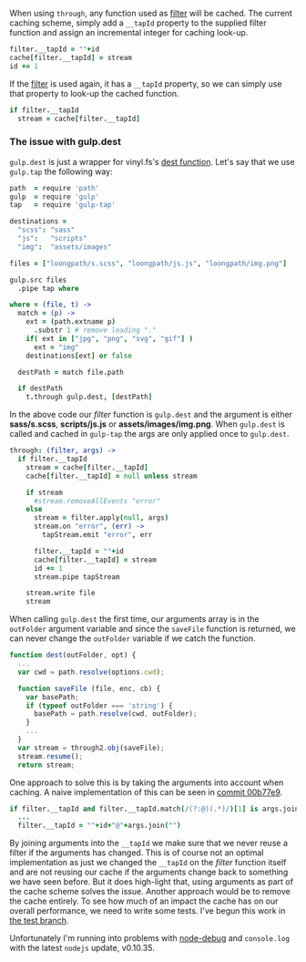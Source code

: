 When using `through`, any function used as [filter](https://github.com/geejs/gulp-tap/blob/master/src/tap.coffee#L42) will be cached. The current caching scheme, simply add a `__tapId` property to the supplied filter function and assign an incremental integer for caching look-up.
```coffeescript
filter.__tapId = ""+id
cache[filter.__tapId] = stream
id += 1
```

If the [filter](https://github.com/geejs/gulp-tap/blob/master/src/tap.coffee#L28)  is used again, it has a `__tapId` property, so we can simply use that property to look-up the cached function.
```coffeescript
if filter.__tapId
  stream = cache[filter.__tapId]
```

### The issue with gulp.dest

`gulp.dest` is just a wrapper for vinyl.fs's [dest function](https://github.com/wearefractal/vinyl-fs/blob/master/lib/dest/index.js#L12). Let's say that we use `gulp.tap` the following way:
```coffeescript
path  = require 'path'
gulp  = require 'gulp'
tap   = require 'gulp-tap'

destinations =
  "scss": "sass"
  "js":   "scripts"
  "img":  "assets/images"

files = ["loongpath/s.scss", "loongpath/js.js", "loongpath/img.png"]

gulp.src files
  .pipe tap where

where = (file, t) ->
  match = (p) ->
    ext = (path.extname p)
      .substr 1 # remove leading "."
    if( ext in ["jpg", "png", "svg", "gif"] )
      ext = "img"
    destinations[ext] or false

  destPath = match file.path

  if destPath
    t.through gulp.dest, [destPath]
```

In the above code our *filter* function is `gulp.dest` and the argument is either **sass/s.scss**, **scripts/js.js** or **assets/images/img.png**. When `gulp.dest` is called and cached in `gulp-tap` the args are only applied once to `gulp.dest`.

```coffeescript
through: (filter, args) ->
  if filter.__tapId
    stream = cache[filter.__tapId]
    cache[filter.__tapId] = null unless stream

    if stream
      #stream.removeAllEvents "error"
    else
      stream = filter.apply(null, args)
      stream.on "error", (err) ->
        tapStream.emit "error", err

      filter.__tapId = ""+id
      cache[filter.__tapId] = stream
      id += 1
      stream.pipe tapStream

    stream.write file
    stream
```

When calling `gulp.dest` the first time, our arguments array is in the `outFolder` argument variable and since the `saveFile` function is returned, we can never change the `outFolder` variable if we catch the function.

```javascript
function dest(outFolder, opt) {
  ...
  var cwd = path.resolve(options.cwd);

  function saveFile (file, enc, cb) {
    var basePath;
    if (typeof outFolder === 'string') {
      basePath = path.resolve(cwd, outFolder);
    }
    ...  
  }
  var stream = through2.obj(saveFile);
  stream.resume();
  return stream;
```

One approach to solve this is by taking the arguments into account when caching. A naive implementation of this can be seen in [commit 00b77e9](https://github.com/dotnetCarpenter/gulp-tap/commit/00b77e922f17da3d099a9624f95208981c7af5ec).

```coffeescript
if filter.__tapId and filter.__tapId.match(/(?:@)(.*)/)[1] is args.join("")
  ...
  filter.__tapId = ""+id+"@"+args.join("")
```

By joining arguments into the `__tapId` we make sure that we never reuse a filter if the arguments has changed. This is of course not an optimal implementation as just we changed the `__tapId` on the *filter* function itself and are not reusing our cache if the arguments change back to something we have seen before. But it does high-light that, using arguments as part of the cache scheme solves the issue.
Another approach would be to remove the cache entirely. To see how much of an impact the cache has on our overall performance, we need to write some tests. I've begun this work in [the test branch](https://github.com/dotnetCarpenter/gulp-tap/tree/tests).

Unfortunately I'm running into problems with [node-debug](https://github.com/node-inspector/node-inspector) and `console.log` with the latest `nodejs` update, v0.10.35.
